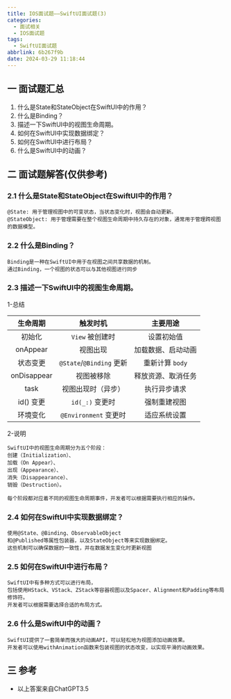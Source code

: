 ```yaml
---
title: IOS面试题——SwiftUI面试题(3)
categories:
  - 面试相关
  - IOS面试题
tags:
  - SwiftUI面试题
abbrlink: 6b267f9b
date: 2024-03-29 11:18:44
---
```

## 一 面试题汇总

1. 什么是State和StateObject在SwiftUI中的作用？
2. 什么是Binding？
3. 描述一下SwiftUI中的视图生命周期。
4. 如何在SwiftUI中实现数据绑定？
5. 如何在SwiftUI中进行布局？<!--more-->
6. 什么是SwiftUI中的动画？

## 二 面试题解答(仅供参考)

### 2.1 什么是State和StateObject在SwiftUI中的作用？

```
@State: 用于管理视图中的可变状态，当状态变化时，视图会自动更新。
@StateObject: 用于管理需要在整个视图生命周期中持久存在的对象，通常用于管理跨视图的数据模型。
```

### 2.2 什么是Binding？

```
Binding是一种在SwiftUI中用于在视图之间共享数据的机制。
通过Binding，一个视图的状态可以与其他视图进行同步
```

### 2.3 描述一下SwiftUI中的视图生命周期。

1-总结

|  生命周期   |         触发时机         |      主要用途      |
| :---------: | :----------------------: | :----------------: |
|   初始化    |     `View` 被创建时      |     设置初始值     |
|  onAppear   |         视图出现         | 加载数据、启动动画 |
|  状态变更   | `@State`/`@Binding` 更新 |  重新计算 `body`   |
| onDisappear |        视图被移除        | 释放资源、取消任务 |
|    task     |    视图出现时（异步）    |    执行异步请求    |
|  id() 变更  |     `id(_:)` 变更时      |    强制重建视图    |
|  环境变化   |  `@Environment` 变更时   |    适应系统设置    |

2-说明

```
SwiftUI中的视图生命周期分为五个阶段：
创建（Initialization）、
加载（On Appear）、
出现（Appearance）、
消失（Disappearance）、
销毁（Destruction）。

每个阶段都对应着不同的视图生命周期事件，开发者可以根据需要执行相应的操作。
```

### 2.4 如何在SwiftUI中实现数据绑定？

```
使用@State、@Binding、ObservableObject
和@Published等属性包装器，以及StateObject等来实现数据绑定。
这些机制可以确保数据的一致性，并在数据发生变化时更新视图
```
### 2.5 如何在SwiftUI中进行布局？

```
SwiftUI中有多种方式可以进行布局，
包括使用HStack、VStack、ZStack等容器视图以及Spacer、Alignment和Padding等布局修饰符。
开发者可以根据需要选择合适的布局方式。
```

### 2.6 什么是SwiftUI中的动画？

```
SwiftUI提供了一套简单而强大的动画API，可以轻松地为视图添加动画效果。
开发者可以使用withAnimation函数来包装视图的状态改变，以实现平滑的动画效果。
```

## 三 参考

* 以上答案来自ChatGPT3.5

